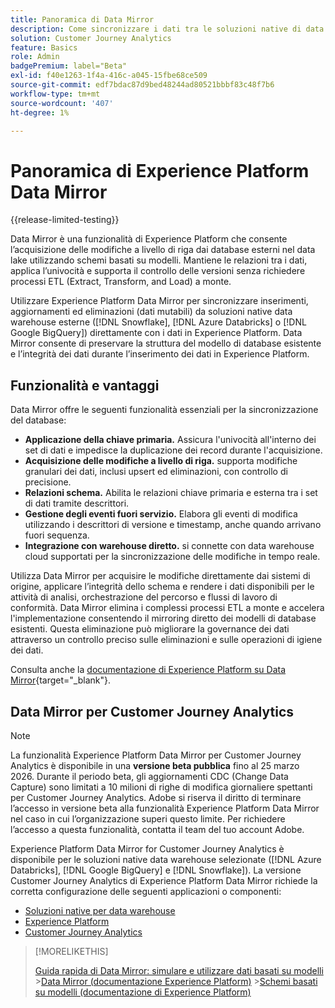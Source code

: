 ```yaml
---
title: Panoramica di Data Mirror
description: Come sincronizzare i dati tra le soluzioni native di data warehouse e Customer Journey Analytics
solution: Customer Journey Analytics
feature: Basics
role: Admin
badgePremium: label="Beta"
exl-id: f40e1263-1f4a-416c-a045-15fbe68ce509
source-git-commit: edf7bdac87d9bed48244ad80521bbbf83c48f7b6
workflow-type: tm+mt
source-wordcount: '407'
ht-degree: 1%

---
```


# Panoramica di Experience Platform Data Mirror

{{release-limited-testing}}

Data Mirror è una funzionalità di Experience Platform che consente l’acquisizione delle modifiche a livello di riga dai database esterni nel data lake utilizzando schemi basati su modelli. Mantiene le relazioni tra i dati, applica l’univocità e supporta il controllo delle versioni senza richiedere processi ETL (Extract, Transform, and Load) a monte.

Utilizzare Experience Platform Data Mirror per sincronizzare inserimenti, aggiornamenti ed eliminazioni (dati mutabili) da soluzioni native data warehouse esterne ([!DNL Snowflake], [!DNL Azure Databricks] o [!DNL Google BigQuery]) direttamente con i dati in Experience Platform. Data Mirror consente di preservare la struttura del modello di database esistente e l’integrità dei dati durante l’inserimento dei dati in Experience Platform.

## Funzionalità e vantaggi

Data Mirror offre le seguenti funzionalità essenziali per la sincronizzazione del database:

* **Applicazione della chiave primaria.** Assicura l&#39;univocità all&#39;interno dei set di dati e impedisce la duplicazione dei record durante l&#39;acquisizione.
* **Acquisizione delle modifiche a livello di riga.** supporta modifiche granulari dei dati, inclusi upsert ed eliminazioni, con controllo di precisione.
* **Relazioni schema.** Abilita le relazioni chiave primaria e esterna tra i set di dati tramite descrittori.
* **Gestione degli eventi fuori servizio.** Elabora gli eventi di modifica utilizzando i descrittori di versione e timestamp, anche quando arrivano fuori sequenza.
* **Integrazione con warehouse diretto.** si connette con data warehouse cloud supportati per la sincronizzazione delle modifiche in tempo reale.

Utilizza Data Mirror per acquisire le modifiche direttamente dai sistemi di origine, applicare l’integrità dello schema e rendere i dati disponibili per le attività di analisi, orchestrazione del percorso e flussi di lavoro di conformità. Data Mirror elimina i complessi processi ETL a monte e accelera l&#39;implementazione consentendo il mirroring diretto dei modelli di database esistenti. Questa eliminazione può migliorare la governance dei dati attraverso un controllo preciso sulle eliminazioni e sulle operazioni di igiene dei dati.

Consulta anche la [documentazione di Experience Platform su Data Mirror](https://experienceleague.adobe.com/en/docs/experience-platform/xdm/data-mirror/overview){target="_blank"}.

## Data Mirror per Customer Journey Analytics

>[!NOTE]
>
>La funzionalità Experience Platform Data Mirror per Customer Journey Analytics è disponibile in una **versione beta pubblica** fino al 25 marzo 2026. Durante il periodo beta, gli aggiornamenti CDC (Change Data Capture) sono limitati a 10 milioni di righe di modifica giornaliere spettanti per Customer Journey Analytics. Adobe si riserva il diritto di terminare l’accesso in versione beta alla funzionalità Experience Platform Data Mirror nel caso in cui l’organizzazione superi questo limite. Per richiedere l’accesso a questa funzionalità, contatta il team del tuo account Adobe.
>

Experience Platform Data Mirror for Customer Journey Analytics è disponibile per le soluzioni native data warehouse selezionate ([!DNL Azure Databricks], [!DNL Google BigQuery] e [!DNL Snowflake]). La versione Customer Journey Analytics di Experience Platform Data Mirror richiede la corretta configurazione delle seguenti applicazioni o componenti:

* [Soluzioni native per data warehouse](datawarehouse.md)
* [Experience Platform](aep.md)
* [Customer Journey Analytics](cja.md)

>[!MORELIKETHIS]
>
>[Guida rapida di Data Mirror: simulare e utilizzare dati basati su modelli](model-based.md)
>&#x200B;>[Data Mirror (documentazione Experience Platform)](https://experienceleague.adobe.com/en/docs/experience-platform/xdm/data-mirror/overview)
>&#x200B;>[Schemi basati su modelli (documentazione di Experience Platform)](https://experienceleague.adobe.com/en/docs/experience-platform/xdm/schema/model-based)
